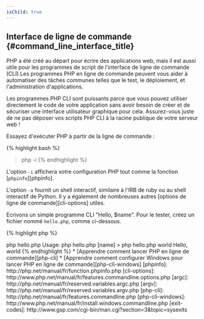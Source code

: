 ```yaml
---
isChild: true
---
```


## Interface de ligne de commande {#command_line_interface_title}

PHP a été créé au départ pour écrire des applications web, mais il est aussi utile pour les programmes de script de l'interface de ligne de commande (CLI).Les programmes PHP en ligne de commande peuvent vous aider à automatiser des tâches communes telles que le test, le déploiement, et l'administration d'applications.

Les programmes PHP CLI sont puissants parce que vous pouvez utiliser directement le code de votre application sans avoir besoin de créer et de sécuriser une interface utilisateur graphique pour cela. Assurez-vous juste de ne pas déposer vos scripts PHP CLI à la racine publique de votre serveur web !

Essayez d'exécuter PHP à partir de la ligne de commande :

{% highlight bash %}
> php -i
{% endhighlight %}

L'option `-i` affichera votre configuration PHP tout comme la fonction [`phpinfo`][phpinfo]. 

L'option `-a` fournit un shell interactif, similaire à l'IRB de ruby ou au shell interactif de Python. Il y a également de nombreuses autres [options de ligne de commande][cli-options] utiles.

Ecrivons un simple programme CLI "Hello, $name". Pour le tester, créez un fichier nommé `hello.php`, comme ci-dessous.

{% highlight php %}
<?php
if ($argc != 2) {
    echo "Usage: php hello.php [name].\n";
    exit(1);
}
$name = $argv[1];
echo "Hello, $name\n";
{% endhighlight %}

PHP met en place deux variables spéciales basées sur les arguments avec lesquels votre script est lancé. [`$argc`][argc] est une variable d'entier contenant le *nombre* d'arguments et [`$argv`][argv] est un tableau de variables contenant chacune la *valeur* d'un argument. Le premier argument est toujours le nom de votre fichier de script PHP, dans notre cas `hello.php`.

L'expression `exit()` est utilisée avec un nombre différent de zéro pour indiquer au shell que la commande a échoué. Les usages communs du code exit peuvent être trouvés [ici][exit-codes].

Pour lancer notre script, à partir de la ligne de commande :

{% highlight bash %}
> php hello.php
Usage: php hello.php [name]
> php hello.php world
Hello, world
{% endhighlight %}


 * [Apprendre comment lancer PHP en ligne de commande][php-cli]
 * [Apprendre comment configurer Windows pour lancer PHP en ligne de commande][php-cli-windows]

[phpinfo]: http://php.net/manual/fr/function.phpinfo.php
[cli-options]: http://www.php.net/manual/fr/features.commandline.options.php
[argc]: http://php.net/manual/fr/reserved.variables.argc.php
[argv]: http://php.net/manual/fr/reserved.variables.argv.php
[php-cli]: http://php.net/manual/fr/features.commandline.php
[php-cli-windows]: http://www.php.net/manual/fr/install.windows.commandline.php
[exit-codes]: http://www.gsp.com/cgi-bin/man.cgi?section=3&topic=sysexits
